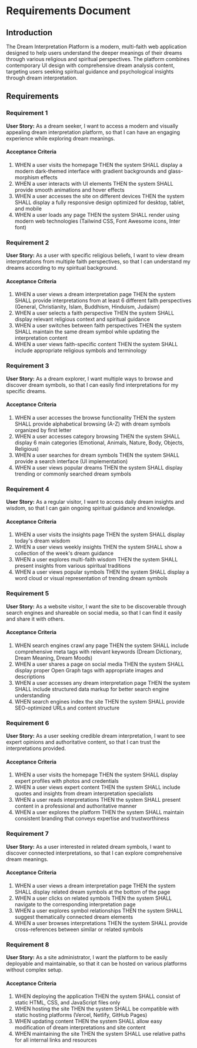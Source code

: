# Requirements Document

## Introduction

The Dream Interpretation Platform is a modern, multi-faith web application designed to help users understand the deeper meanings of their dreams through various religious and spiritual perspectives. The platform combines contemporary UI design with comprehensive dream analysis content, targeting users seeking spiritual guidance and psychological insights through dream interpretation.

## Requirements

### Requirement 1

**User Story:** As a dream seeker, I want to access a modern and visually appealing dream interpretation platform, so that I can have an engaging experience while exploring dream meanings.

#### Acceptance Criteria

1. WHEN a user visits the homepage THEN the system SHALL display a modern dark-themed interface with gradient backgrounds and glass-morphism effects
2. WHEN a user interacts with UI elements THEN the system SHALL provide smooth animations and hover effects
3. WHEN a user accesses the site on different devices THEN the system SHALL display a fully responsive design optimized for desktop, tablet, and mobile
4. WHEN a user loads any page THEN the system SHALL render using modern web technologies (Tailwind CSS, Font Awesome icons, Inter font)

### Requirement 2

**User Story:** As a user with specific religious beliefs, I want to view dream interpretations from multiple faith perspectives, so that I can understand my dreams according to my spiritual background.

#### Acceptance Criteria

1. WHEN a user views a dream interpretation page THEN the system SHALL provide interpretations from at least 6 different faith perspectives (General, Christianity, Islam, Buddhism, Hinduism, Judaism)
2. WHEN a user selects a faith perspective THEN the system SHALL display relevant religious context and spiritual guidance
3. WHEN a user switches between faith perspectives THEN the system SHALL maintain the same dream symbol while updating the interpretation content
4. WHEN a user views faith-specific content THEN the system SHALL include appropriate religious symbols and terminology

### Requirement 3

**User Story:** As a dream explorer, I want multiple ways to browse and discover dream symbols, so that I can easily find interpretations for my specific dreams.

#### Acceptance Criteria

1. WHEN a user accesses the browse functionality THEN the system SHALL provide alphabetical browsing (A-Z) with dream symbols organized by first letter
2. WHEN a user accesses category browsing THEN the system SHALL display 6 main categories (Emotional, Animals, Nature, Body, Objects, Religious)
3. WHEN a user searches for dream symbols THEN the system SHALL provide a search interface (UI implementation)
4. WHEN a user views popular dreams THEN the system SHALL display trending or commonly searched dream symbols

### Requirement 4

**User Story:** As a regular visitor, I want to access daily dream insights and wisdom, so that I can gain ongoing spiritual guidance and knowledge.

#### Acceptance Criteria

1. WHEN a user visits the insights page THEN the system SHALL display today's dream wisdom
2. WHEN a user views weekly insights THEN the system SHALL show a collection of the week's dream guidance
3. WHEN a user explores multi-faith wisdom THEN the system SHALL present insights from various spiritual traditions
4. WHEN a user views popular symbols THEN the system SHALL display a word cloud or visual representation of trending dream symbols

### Requirement 5

**User Story:** As a website visitor, I want the site to be discoverable through search engines and shareable on social media, so that I can find it easily and share it with others.

#### Acceptance Criteria

1. WHEN search engines crawl any page THEN the system SHALL include comprehensive meta tags with relevant keywords (Dream Dictionary, Dream Meaning, Dream Moods)
2. WHEN a user shares a page on social media THEN the system SHALL display proper Open Graph tags with appropriate images and descriptions
3. WHEN a user accesses any dream interpretation page THEN the system SHALL include structured data markup for better search engine understanding
4. WHEN search engines index the site THEN the system SHALL provide SEO-optimized URLs and content structure

### Requirement 6

**User Story:** As a user seeking credible dream interpretation, I want to see expert opinions and authoritative content, so that I can trust the interpretations provided.

#### Acceptance Criteria

1. WHEN a user visits the homepage THEN the system SHALL display expert profiles with photos and credentials
2. WHEN a user views expert content THEN the system SHALL include quotes and insights from dream interpretation specialists
3. WHEN a user reads interpretations THEN the system SHALL present content in a professional and authoritative manner
4. WHEN a user explores the platform THEN the system SHALL maintain consistent branding that conveys expertise and trustworthiness

### Requirement 7

**User Story:** As a user interested in related dream symbols, I want to discover connected interpretations, so that I can explore comprehensive dream meanings.

#### Acceptance Criteria

1. WHEN a user views a dream interpretation page THEN the system SHALL display related dream symbols at the bottom of the page
2. WHEN a user clicks on related symbols THEN the system SHALL navigate to the corresponding interpretation page
3. WHEN a user explores symbol relationships THEN the system SHALL suggest thematically connected dream elements
4. WHEN a user browses interpretations THEN the system SHALL provide cross-references between similar or related symbols

### Requirement 8

**User Story:** As a site administrator, I want the platform to be easily deployable and maintainable, so that it can be hosted on various platforms without complex setup.

#### Acceptance Criteria

1. WHEN deploying the application THEN the system SHALL consist of static HTML, CSS, and JavaScript files only
2. WHEN hosting the site THEN the system SHALL be compatible with static hosting platforms (Vercel, Netlify, GitHub Pages)
3. WHEN updating content THEN the system SHALL allow easy modification of dream interpretations and site content
4. WHEN maintaining the site THEN the system SHALL use relative paths for all internal links and resources